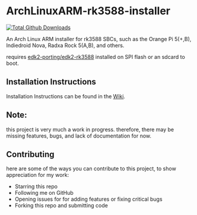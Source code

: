# ArchLinuxARM-rk3588-installer

[![Total Github Downloads](https://img.shields.io/github/downloads/SputnikRocket/ArchLinuxARM-rk3588-installer/total.svg?&color=E95420&label=Total%20Downloads)](https://github.com/SputnikRocket/ArchLinuxARM-rk3588-installer/releases)

 An Arch Linux ARM installer for rk3588 SBCs, such as the Orange Pi 5(+,B), Indiedroid Nova, Radxa Rock 5(A,B), and others.

requires [edk2-porting/edk2-rk3588](https://github.com/edk2-porting/edk2-rk3588) installed on SPI flash or an sdcard to boot.

## Installation Instructions
Installation Instructions can be found in the [Wiki](https://github.com/SputnikRocket/ArchLinuxARM-rk3588-installer/wiki).

## Note:
this project is very much a work in progress. therefore, there may be missing features, bugs, and lack of documentation for now.

## Contributing
here are some of the ways you can contribute to this project, to show appreciation for my work: 

* Starring this repo
* Following me on GitHub
* Opening issues for for adding features or fixing critical bugs
* Forking this repo and submitting code


